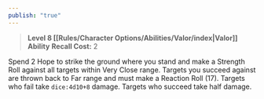 ```yaml
---
publish: "true"
---
```

> **Level 8 [[Rules/Character Options/Abilities/Valor/index|Valor]] Ability**
> **Recall Cost:** 2

Spend 2 Hope to strike the ground where you stand and make a Strength Roll against all targets within Very Close range. Targets you succeed against are thrown back to Far range and must make a Reaction Roll (17). Targets who fail take `dice:4d10+8` damage. Targets who succeed take half damage.
